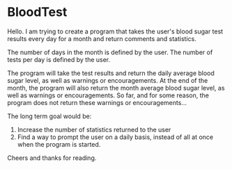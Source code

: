 BloodTest
=========

Hello. I am trying to create a program that takes the user's blood sugar test results every day for a month and 
return comments and statistics.

The number of days in the month is defined by the user. 
The number of tests per day is defined by the user.

The program will take the test results and return the daily average blood sugar level, as well as warnings or encouragements. 
At the end of the month, the program will also return the month average blood sugar level, as well as warnings or encouragements. 
So far, and for some reason, the program does not return these warnings or encouragements...

The long term goal would be: 
1. Increase the number of statistics returned to the user
2. Find a way to prompt the user on a daily basis, instead of all at once when the program is started.

Cheers and thanks for reading.
